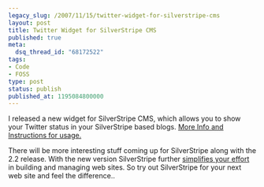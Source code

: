 ```yaml
---
legacy_slug: /2007/11/15/twitter-widget-for-silverstripe-cms
layout: post
title: Twitter Widget for SilverStripe CMS
published: true
meta:
  dsq_thread_id: "68172522"
tags:
- Code
- FOSS
type: post
status: publish
published_at: 1195084800000
---
```

I released a new widget for SilverStripe CMS, which allows you to show your Twitter status in your SilverStripe based blogs.  <a href="http://www.silverstripe.com/tweet-tweet/">More Info and Instructions for usage.</a>

There will be more interesting stuff coming up for SilverStripe along with the 2.2 release. With the new version SilverStripe further <a href="http://www.silverstripe.com/silverstripe-2-2-0-rc1-redesigned-interface-and-an-avalanche-of-new-features/">simplifies your effort</a> in building and managing web sites. So try out SilverStripe for your next web site and feel the difference..
